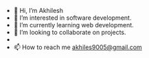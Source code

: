 - 👋 Hi, I’m Akhilesh
- 👀 I’m interested in software development.
- 🌱 I’m currently learning web development.
- 💞️ I’m looking to collaborate on projects.
- 
- 📫 How to reach me akhiles9005@gmail.com


<!---
Akhilesh9005/Akhilesh9005 is a ✨ special ✨ repository because its `README.md` (this file) appears on your GitHub profile.
You can click the Preview link to take a look at your changes.
--->
